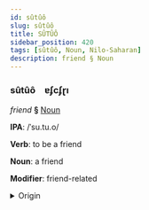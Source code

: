 ```yaml
---
id: sûtûô
slug: sûtûô
title: SÛTÛÔ
sidebar_position: 420
tags: [sûtûô, Noun, Nilo-Saharan]
description: friend § Noun
---
```


### sûtûô&emsp;<span kind="abugida">ɐʄcʄɽı</span>

*friend* **§** [Noun](../../tags/Noun)

**IPA**: /ˈsu.tu.o/

**Verb**: to be a friend

**Noun**: a friend

**Modifier**: friend-related

<details>
    <summary>Origin</summary>
    Maasai, North sútúó /sú.tú.ó/<br/>
    <em>Nilo-Saharan Language Family</em>
</details>
